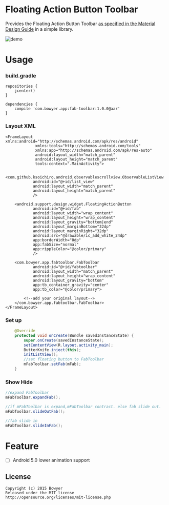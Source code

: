 Floating Action Button Toolbar
==============================

Provides the Floating Action Button Toolbar [as specified in the Material Design Guide](http://www.google.com/design/spec/components/buttons-floating-action-button.html#buttons-floating-action-button-transitions) in a simple library.

![demo](https://github.com/bowyer-app/fab-toolbar/blob/master/art/demo.gif)

Usage
====
### build.gradle

```
repositories {
    jcenter()
}

dependencies {
    compile 'com.bowyer.app:fab-toolbar:1.0.0@aar'
}
```

### Layout XML

```
<FrameLayout xmlns:android="http://schemas.android.com/apk/res/android"
             xmlns:tools="http://schemas.android.com/tools"
             xmlns:app="http://schemas.android.com/apk/res-auto"
             android:layout_width="match_parent"
             android:layout_height="match_parent"
             tools:context=".MainActivity">

    <com.github.ksoichiro.android.observablescrollview.ObservableListView
            android:id="@+id/list_view"
            android:layout_width="match_parent"
            android:layout_height="match_parent"
            />

    <android.support.design.widget.FloatingActionButton
            android:id="@+id/fab"
            android:layout_width="wrap_content"
            android:layout_height="wrap_content"
            android:layout_gravity="bottom|end"
            android:layout_marginBottom="32dp"
            android:layout_marginRight="32dp"
            android:src="@drawable/ic_add_white_24dp"
            app:borderWidth="0dp"
            app:fabSize="normal"
            app:rippleColor="@color/primary"
            />

    <com.bowyer.app.fabtoolbar.FabToolbar
            android:id="@+id/fabtoolbar"
            android:layout_width="match_parent"
            android:layout_height="wrap_content"
            android:layout_gravity="bottom"
            app:tb_container_gravity="center"
            app:tb_color="@color/primary">
            
        <!--add your original layout-->
    </com.bowyer.app.fabtoolbar.FabToolbar>
</FrameLayout>

```

### Set up

```java
    @Override
    protected void onCreate(Bundle savedInstanceState) {
        super.onCreate(savedInstanceState);
        setContentView(R.layout.activity_main);
        ButterKnife.inject(this);
        initListView();
        //set floating button to FabToolbar
        mFabToolbar.setFab(mFab);
    }
```

### Show Hide

```java
//expand FabToolbar
mFabToolbar.expandFab();

//if mFabToolbar is expand,mFabToolbar contract. else fab slide out.
mFabToolbar.slideOutFab();

//fab slide in
mFabToolbar.slideInFab();
```

Feature
====
- [ ] Android 5.0 lower animation support

License
--------
```
Copyright (c) 2015 Bowyer
Released under the MIT license
http://opensource.org/licenses/mit-license.php
```
